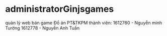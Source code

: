 # administratorGinjsgames
quản lý web bán game 
Đồ án PT&TKPM 
thành viên:
1612760 - Nguyễn minh Turờng
1612778 - Nguyễn Anh Tuấn
